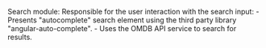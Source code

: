 Search module:
    Responsible for the user interaction with the search input:
        - Presents "autocomplete" search element using the third party library "angular-auto-complete".
        - Uses the OMDB API service to search for results.
